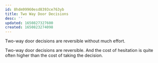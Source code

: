 ```yaml
---
id: 8hdm99960esd8393ce763yb
title: Two Way Door Decisions
desc: ''
updated: 1650827327600
created: 1650823274098
---
```


Two-way door decisions are reversible without much effort.

Two-way door decisions are reversible. And the cost of hesitation is quite often higher than the cost of taking the decision.

